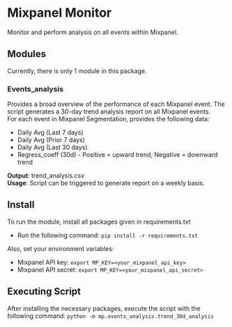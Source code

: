 # Mixpanel Monitor

Monitor and perform analysis on all events within Mixpanel. 

## Modules
Currently, there is only 1 module in this package.
### **Events_analysis**
Provides a broad overview of the performance of each Mixpanel event.
The script generates a 30-day trend analysis report on all Mixpanel events.  
For each event in Mixpanel Segmentation, provides the following data:
* Daily Avg (Last 7 days)
* Daily Avg (Prior 7 days)
* Daily Avg (Last 30 days)
* Regress_coeff (30d) - Positive = upward trend, Negative = downward trend

**Output**: trend_analysis.csv  
**Usage**: Script can be triggered to generate report on a weekly basis.

## Install
To run the module, install all packages given in requirements.txt
* Run the following command: `pip install -r requirements.txt`

Also, set your environment variables:
* Mixpanel API key: `export MP_KEY=<your_mixpanel_api_key>`
* Mixpanel API secret: `export MP_KEY=<your_mixpanel_api_secret>`

## Executing Script
After installing the necessary packages, execute the script with the following command: `python -m mp.events_analysis.trend_30d_analysis`
